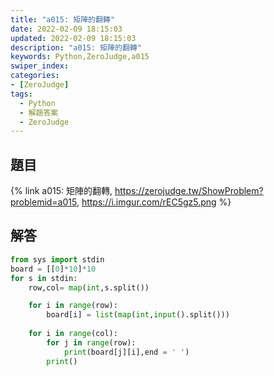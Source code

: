 ```yaml
---
title: "a015: 矩陣的翻轉"
date: 2022-02-09 18:15:03
updated: 2022-02-09 18:15:03
description: "a015: 矩陣的翻轉"
keywords: Python,ZeroJudge,a015
swiper_index:
categories:
- [ZeroJudge]
tags:
  - Python
  - 解題答案
  - ZeroJudge
---
```


## 題目
{% link a015: 矩陣的翻轉, https://zerojudge.tw/ShowProblem?problemid=a015, https://i.imgur.com/rEC5gz5.png %}

## 解答
```python
from sys import stdin
board = [[0]*10]*10
for s in stdin:
    row,col= map(int,s.split())

    for i in range(row):
        board[i] = list(map(int,input().split()))
    
    for i in range(col):
        for j in range(row):
            print(board[j][i],end = ' ')
        print()
```